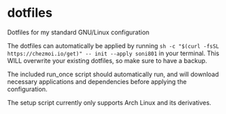 # dotfiles

Dotfiles for my standard GNU/Linux configuration

The dotfiles can automatically be applied by running `sh -c "$(curl -fsSL
https://chezmoi.io/get)" -- init --apply soni801` in your terminal. This WILL overwrite your
existing dotfiles, so make sure to have a backup.

The included run_once script should automatically run, and will download necessary
applications and dependencies before applying the configuration.

The setup script currently only supports Arch Linux and its derivatives.

